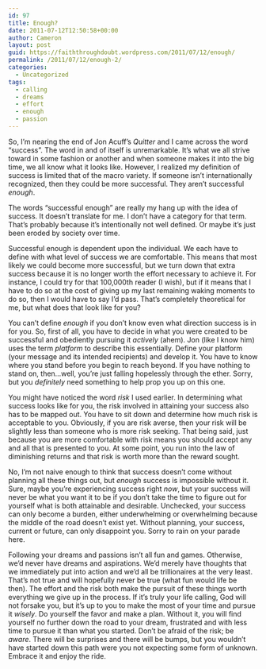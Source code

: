 ```yaml
---
id: 97
title: Enough?
date: 2011-07-12T12:50:58+00:00
author: Cameron
layout: post
guid: https://faiththroughdoubt.wordpress.com/2011/07/12/enough/
permalink: /2011/07/12/enough-2/
categories:
  - Uncategorized
tags:
  - calling
  - dreams
  - effort
  - enough
  - passion
---
```

So, I’m nearing the end of Jon Acuff’s _Quitter_ and I came across the word “success”. The word in and of itself is unremarkable. It’s what we all strive toward in some fashion or another and when someone makes it into the big time, we all know what it looks like. However, I realized my definition of success is limited that of the macro variety. If someone isn’t internationally recognized, then they could be more successful. They aren’t successful _enough_.

The words “successful enough” are really my hang up with the idea of success. It doesn’t translate for me. I don’t have a category for that term. That’s probably because it’s intentionally not well defined. Or maybe it’s just been eroded by society over time.

Successful enough is dependent upon the individual. We each have to define with what level of success we are comfortable. This means that most likely we could become more successful, but we turn down that extra success because it is no longer worth the effort necessary to achieve it. For instance, I could try for that 100,000th reader (I wish), but if it means that I have to do so at the cost of giving up my last remaining waking moments to do so, then I would have to say I’d pass. That’s completely theoretical for me, but what does that look like for you?

You can’t define _enough_ if you don’t know even what direction success is in for you. So, first of all, you have to decide in what you were created to be successful and obediently pursuing it _actively_ (ahem). Jon (like I know him) uses the term _platform_ to describe this essentially. Define your platform (your message and its intended recipients) and develop it. You have to know where you stand before you begin to reach beyond. If you have nothing to stand on, then…well, you’re just falling hopelessly through the ether. Sorry, but you _definitely_ need something to help prop you up on this one.

You might have noticed the word _risk_ I used earlier. In determining what success looks like for you, the risk involved in attaining your success also has to be mapped out. You have to sit down and determine how much risk is acceptable to you. Obviously, if you are risk averse, then your risk will be slightly less than someone who is more risk seeking. That being said, just because you are more comfortable with risk means you should accept any and all that is presented to you. At some point, you run into the law of diminishing returns and that risk is worth more than the reward sought.

No, I’m not naive enough to think that success doesn’t come without planning all these things out, but _enough_ success is impossible without it. Sure, maybe you’re experiencing success right _now_, but your success will never be what you want it to be if you don’t take the time to figure out for yourself what is both attainable and desirable. Unchecked, your success can only become a burden, either underwhelming or overwhelming because the middle of the road doesn’t exist yet. Without planning, your success, current or future, can only disappoint you. Sorry to rain on your parade here.

Following your dreams and passions isn’t all fun and games. Otherwise, we’d never have dreams and aspirations. We’d merely have thoughts that we immediately put into action and we’d all be trillionaires at the very least. That’s not true and will hopefully never be true (what fun would life be then). The effort and the risk both make the pursuit of these things worth everything we give up in the process. If it’s truly your life calling, God will not forsake you, but it’s up to you to make the most of your time and pursue it _wisely_. Do yourself the favor and make a plan. Without it, you will find yourself no further down the road to your dream, frustrated and with less time to pursue it than what you started. Don’t be afraid of the risk; be _aware_. There will be surprises and there will be bumps, but you wouldn’t have started down this path were you not expecting some form of unknown. Embrace it and enjoy the ride.